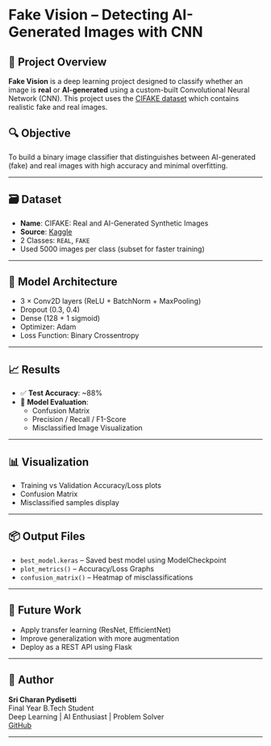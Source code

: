 # Fake Vision – Detecting AI-Generated Images with CNN

## 🧠 Project Overview

**Fake Vision** is a deep learning project designed to classify whether an image is **real** or **AI-generated** using a custom-built Convolutional Neural Network (CNN). This project uses the [CIFAKE dataset](https://www.kaggle.com/datasets/birdy654/cifake-real-and-ai-generated-synthetic-images) which contains realistic fake and real images.

## 🔍 Objective

To build a binary image classifier that distinguishes between AI-generated (fake) and real images with high accuracy and minimal overfitting.

---

## 🗃️ Dataset

- **Name**: CIFAKE: Real and AI-Generated Synthetic Images
- **Source**: [Kaggle](https://www.kaggle.com/datasets/birdy654/cifake-real-and-ai-generated-synthetic-images)
- 2 Classes: `REAL`, `FAKE`
- Used 5000 images per class (subset for faster training)

---

## 🧪 Model Architecture

- 3 × Conv2D layers (ReLU + BatchNorm + MaxPooling)
- Dropout (0.3, 0.4)
- Dense (128 + 1 sigmoid)
- Optimizer: Adam
- Loss Function: Binary Crossentropy

---

## 📈 Results

- ✅ **Test Accuracy**: ~88%
- 🧠 **Model Evaluation**:
  - Confusion Matrix
  - Precision / Recall / F1-Score
  - Misclassified Image Visualization

---

## 📊 Visualization

- Training vs Validation Accuracy/Loss plots
- Confusion Matrix
- Misclassified samples display

---

## 📦 Output Files

- `best_model.keras` – Saved best model using ModelCheckpoint
- `plot_metrics()` – Accuracy/Loss Graphs
- `confusion_matrix()` – Heatmap of misclassifications

---

## 🤖 Future Work

- Apply transfer learning (ResNet, EfficientNet)
- Improve generalization with more augmentation
- Deploy as a REST API using Flask

---

## 👤 Author

**Sri Charan Pydisetti**  
Final Year B.Tech Student  
Deep Learning | AI Enthusiast | Problem Solver  
[GitHub](https://github.com/Sricharan9761)

---
